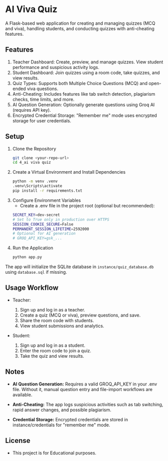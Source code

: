 # AI Viva Quiz

A Flask-based web application for creating and managing quizzes (MCQ and viva), handling students, and conducting quizzes with anti-cheating features.

## Features
1. Teacher Dashboard: Create, preview, and manage quizzes. View student performance and suspicious activity logs.
2. Student Dashboard: Join quizzes using a room code, take quizzes, and view results.
3. Quiz Types: Supports both Multiple Choice Questions (MCQ) and open-ended viva questions.
4. Anti-Cheating: Includes features like tab switch detection, plagiarism checks, time limits, and more.
5. AI Question Generation: Optionally generate questions using Groq AI (requires API key).
6. Encrypted Credential Storage: "Remember me" mode uses encrypted storage for user credentials.

## Setup

1. Clone the Repository
    ```sh
    git clone <your-repo-url>
    cd 4_ai viva quiz

2. Create a Virtual Environment and Install Dependencies
    ```sh
    python -m venv .venv
    .venv\Scripts\activate
    pip install -r requirements.txt

3. Configure Environment Variables
    - Create a .env file in the project root (optional but recommended):
    ```sh
    SECRET_KEY=dev-secret
    # Set to True only in production over HTTPS
    SESSION_COOKIE_SECURE=False
    PERMANENT_SESSION_LIFETIME=2592000
    # Optional for AI generation
    # GROQ_API_KEY=gsk_...

4. Run the Application
    ```sh
    python app.py

The app will initialize the SQLite database in `instance/quiz_database.db` using `database.sql` if missing.

## Usage Workflow

- Teacher: 
    1. Sign up and log in as a teacher.
    2. Create a quiz (MCQ or viva), preview questions, and save.
    3. Share the room code with students.
    4. View student submissions and analytics.
     
- Student: 
    1. Sign up and log in as a student.
    2. Enter the room code to join a quiz.
    3. Take the quiz and view results.

## Notes
- **AI Question Generation:** Requires a valid GROQ_API_KEY in your .env file. Without it, manual question entry and file-import workflows are available.

- **Anti-Cheating:** The app logs suspicious activities such as tab switching, rapid answer changes, and possible plagiarism.

- **Credential Storage:** Encrypted credentials are stored in instance/credentials for "remember me" mode.

## License
- This project is for Educational purposes.